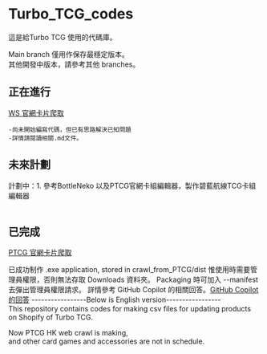 # Turbo_TCG_codes
這是給Turbo TCG 使用的代碼庫。 

Main branch 僅用作保存最穩定版本。</br>
其他開發中版本，請參考其他 branches。
## 正在進行
[WS 官網卡片爬取](https://github.com/HeHeSheep/Turbo_TCG_codes/blob/main/crawl_from_WS/crawl_from_WS_README.md)
    
    -尚未開始編寫代碼，但已有思路解決已知問題
    -詳情請閱讀相關.md文件。    

## 未來計劃  

計劃中：1. 參考BottleNeko 以及PTCG官網卡組編輯器，製作碧藍航線TCG卡組編輯器
<br />
<br />

## 已完成
[PTCG 官網卡片爬取](https://github.com/HeHeSheep/Turbo_TCG_codes/blob/6be9f8e03a966ea5dd5879f339e1aa07dd7f9e76/crawl_from_PTCG/PTCG_Crawl_README.md)

已成功制作 .exe application, stored in crawl_from_PTCG/dist
惟使用時需要管理員權限，否則無法存取 Downloads 資料夾。
Packaging 時可加入 --manifest 去彈出管理員權限請求。
詳情參考 GitHub Copilot 的相關回答。[GitHub Copilot 的回答](https://github.com/HeHeSheep/Turbo_TCG_codes/blob/main/crawl_from_PTCG/Reply_from_Github_Copilot_about_--manifest.md)
-----------------Below is English version-----------------  
This repository contains codes for making csv files for updating products on Shopify of 
Turbo TCG.  

Now PTCG HK web crawl is making,  
and other card games and accessories are not in schedule.
